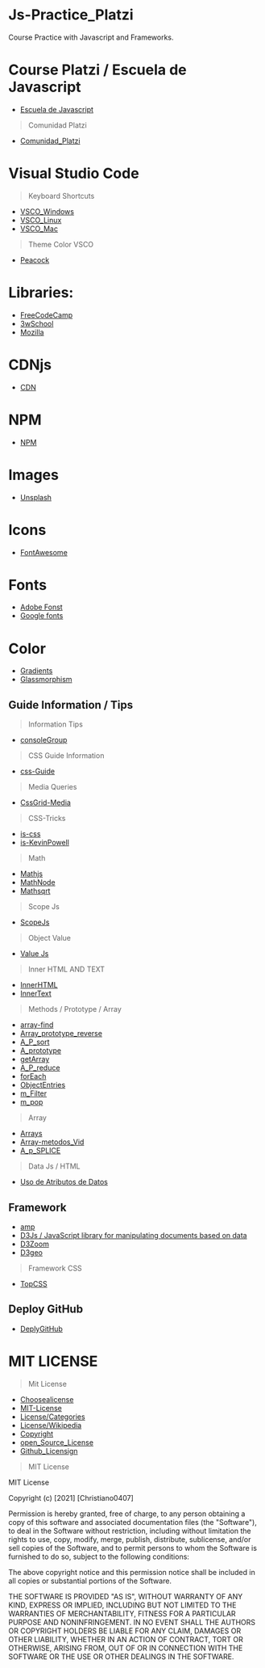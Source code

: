 # Js-Practice_Platzi
Course Practice with Javascript and Frameworks. 

# Course Platzi / Escuela de Javascript
- [Escuela de Javascript](https://platzi.com/escuela-javascript/)
> Comunidad Platzi
- [Comunidad_Platzi](https://github.com/platzi/)

# Visual Studio Code 
> Keyboard Shortcuts
- [VSCO_Windows](https://code.visualstudio.com/shortcuts/keyboard-shortcuts-windows.pdf)
- [VSCO_Linux](https://code.visualstudio.com/shortcuts/keyboard-shortcuts-linux.pdf)
- [VSCO_Mac](https://code.visualstudio.com/shortcuts/keyboard-shortcuts-macos.pdf)
> Theme Color VSCO
- [Peacock](https://www.peacockcode.dev/guide/#quick-usage)

# Libraries:
- [FreeCodeCamp](https://www.freecodecamp.org/)
- [3wSchool](https://www.w3schools.com/js/default.asp)
- [Mozilla](https://developer.mozilla.org/en-US/docs/Web/API)
# CDNjs
- [CDN](https://cdnjs.com/)
# NPM
- [NPM](https://www.npmjs.com/)
# Images
- [Unsplash](https://unsplash.com/)
# Icons 
- [FontAwesome](https://fontawesome.com/)
# Fonts
- [Adobe Fonst](https://fonts.adobe.com/)
- [Google fonts](https://fonts.google.com/)

# Color
- [Gradients](https://cssgradient.io/gradient-backgrounds/)
- [Glassmorphism](https://glassmorphism.com/)

## Guide Information / Tips
> Information Tips
- [consoleGroup](https://developer.mozilla.org/en-US/docs/Web/API/Console/group)
> CSS Guide Information
- [css-Guide](https://css-tricks.com/)
> Media Queries
- [CssGrid-Media](https://www.youtube.com/watch?v=El0OJ6h_2ZI&t=534s)
> CSS-Tricks
- [is-css](https://css-tricks.com/almanac/selectors/i/is/)
- [is-KevinPowell](https://www.youtube.com/watch?v=McC4QkCvbaY)
> Math
- [Mathjs](https://developer.mozilla.org/es/docs/Web/JavaScript/Reference/Global_Objects/Math)
- [MathNode](https://mathjs.org/)
- [Mathsqrt](https://developer.mozilla.org/en-US/docs/Web/JavaScript/Reference/Global_Objects/Math/sqrt)
> Scope Js
- [ScopeJs](https://developer.mozilla.org/es/docs/Glossary/Scope)
> Object Value
- [Value Js](https://developer.mozilla.org/es/docs/Web/JavaScript/Reference/Global_Objects/Object/values)
> Inner HTML AND TEXT
- [InnerHTML](https://developer.mozilla.org/es/docs/Web/API/Element/innerHTML)
- [InnerText](https://developer.mozilla.org/es/docs/Web/API/HTMLElement/innerText)
> Methods / Prototype / Array
- [array-find](https://developer.mozilla.org/es/docs/Web/JavaScript/Reference/Global_Objects/Array/find)
- [Array_prototype_reverse](https://developer.mozilla.org/es/docs/Web/JavaScript/Reference/Global_Objects/Array/reverse)
- [A_P_sort](https://developer.mozilla.org/es/docs/Web/JavaScript/Reference/Global_Objects/Array/sort)
- [A_prototype](https://developer.mozilla.org/es/docs/Web/JavaScript/Reference/Global_Objects/Array/@@iterator)
- [getArray](https://developer.mozilla.org/es/docs/Web/JavaScript/Reference/Global_Objects/Array/@@species)
- [A_P_reduce](https://developer.mozilla.org/es/docs/Web/JavaScript/Reference/Global_Objects/Array/Reduce)
- [forEach](https://developer.mozilla.org/es/docs/Web/JavaScript/Reference/Global_Objects/Array/forEach)
- [ObjectEntries](https://developer.mozilla.org/es/docs/Web/JavaScript/Reference/Global_Objects/Object/entries)
- [m_Filter](https://developer.mozilla.org/es/docs/Web/JavaScript/Reference/Global_Objects/Array/filter)
- [m_pop](https://developer.mozilla.org/es/docs/Web/JavaScript/Reference/Global_Objects/Array/pop)
> Array
- [Arrays](https://developer.mozilla.org/es/docs/Web/JavaScript/Reference/Global_Objects/Array#)
- [Array-metodos_Vid](https://www.youtube.com/results?search_query=metodos+de+arrays+javascript)
- [A_p_SPLICE](https://developer.mozilla.org/es/docs/Web/JavaScript/Reference/Global_Objects/Array/splice)

> Data Js / HTML
- [Uso de Atributos de Datos](https://developer.mozilla.org/es/docs/Learn/HTML/Howto/Use_data_attributes)

## Framework
- [amp](https://amp.dev/es/)
- [D3Js / JavaScript library for manipulating documents based on data](https://d3js.org/)
- [D3Zoom](https://github.com/d3/d3-zoom/blob/main/README.md#zoom_transform)
- [D3geo](https://github.com/d3/d3-geo/blob/main/README.md#path_bounds)
> Framework CSS
- [TopCSS](https://www.youtube.com/watch?v=N6SXu86bJ6I)
## Deploy GitHub
- [DeplyGitHub](https://docs.github.com/en/rest/reference/repos#deployments)

# MIT LICENSE
> Mit License 
- [Choosealicense](https://choosealicense.com/)
- [MIT-License](https://choosealicense.com/licenses/mit/)
- [License/Categories](https://www.youtube.com/watch?v=eWtjgfzpt6Y)
- [License/Wikipedia](https://es.wikipedia.org/wiki/Licencia_de_software)
- [Copyright](https://es.wikipedia.org/wiki/Derecho_de_autor)
- [open_Source_License](https://gist.github.com/nicolasdao/a7adda51f2f185e8d2700e1573d8a633)
- [Github_Licensign](https://docs.github.com/en/github/creating-cloning-and-archiving-repositories/creating-a-repository-on-github/licensing-a-repository)

> MIT License 

MIT License

Copyright (c) [2021] [Christiano0407]

Permission is hereby granted, free of charge, to any person obtaining a copy of this software and associated documentation files (the "Software"), to deal in the Software without restriction, including without limitation the rights to use, copy, modify, merge, publish, distribute, sublicense, and/or sell copies of the Software, and to permit persons to whom the Software is furnished to do so, subject to the following conditions:

The above copyright notice and this permission notice shall be included in all copies or substantial portions of the Software.

THE SOFTWARE IS PROVIDED "AS IS", WITHOUT WARRANTY OF ANY KIND, EXPRESS OR IMPLIED, INCLUDING BUT NOT LIMITED TO THE WARRANTIES OF MERCHANTABILITY, FITNESS FOR A PARTICULAR PURPOSE AND NONINFRINGEMENT. IN NO EVENT SHALL THE AUTHORS OR COPYRIGHT HOLDERS BE LIABLE FOR ANY CLAIM, DAMAGES OR OTHER LIABILITY, WHETHER IN AN ACTION OF CONTRACT, TORT OR OTHERWISE, ARISING FROM, OUT OF OR IN CONNECTION WITH THE SOFTWARE OR THE USE OR OTHER DEALINGS IN THE SOFTWARE.